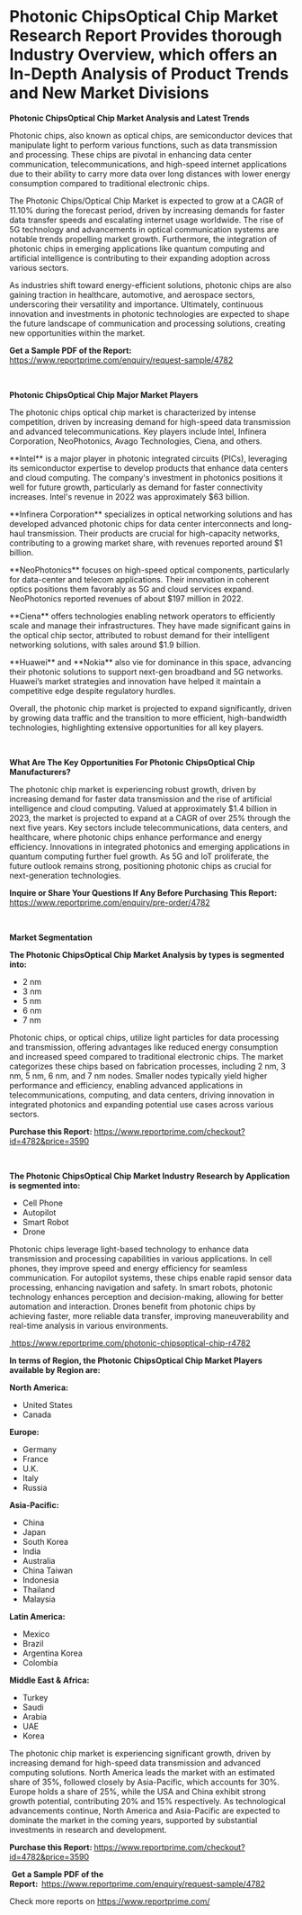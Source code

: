 <p><h1>Photonic ChipsOptical Chip Market Research Report Provides thorough Industry Overview, which offers an In-Depth Analysis of Product Trends and New Market Divisions</h1></p><p><strong>Photonic ChipsOptical Chip Market Analysis and Latest Trends</strong></p>
<p><p>Photonic chips, also known as optical chips, are semiconductor devices that manipulate light to perform various functions, such as data transmission and processing. These chips are pivotal in enhancing data center communication, telecommunications, and high-speed internet applications due to their ability to carry more data over long distances with lower energy consumption compared to traditional electronic chips.</p><p>The Photonic Chips/Optical Chip Market is expected to grow at a CAGR of 11.10% during the forecast period, driven by increasing demands for faster data transfer speeds and escalating internet usage worldwide. The rise of 5G technology and advancements in optical communication systems are notable trends propelling market growth. Furthermore, the integration of photonic chips in emerging applications like quantum computing and artificial intelligence is contributing to their expanding adoption across various sectors.</p><p>As industries shift toward energy-efficient solutions, photonic chips are also gaining traction in healthcare, automotive, and aerospace sectors, underscoring their versatility and importance. Ultimately, continuous innovation and investments in photonic technologies are expected to shape the future landscape of communication and processing solutions, creating new opportunities within the market.</p></p>
<p><strong>Get a Sample PDF of the Report:&nbsp;</strong> <a href="https://www.reportprime.com/enquiry/request-sample/4782?utm_campaign=2277&utm_medium=2&utm_source=Github&utm_content=ia&utm_term=19032025&utm_id=photonic-chipsoptical-chip">https://www.reportprime.com/enquiry/request-sample/4782</a></p>
<p>&nbsp;</p>
<p><strong>Photonic ChipsOptical Chip Major Market Players</strong></p>
<p><p>The photonic chips optical chip market is characterized by intense competition, driven by increasing demand for high-speed data transmission and advanced telecommunications. Key players include Intel, Infinera Corporation, NeoPhotonics, Avago Technologies, Ciena, and others.</p><p>**Intel** is a major player in photonic integrated circuits (PICs), leveraging its semiconductor expertise to develop products that enhance data centers and cloud computing. The company's investment in photonics positions it well for future growth, particularly as demand for faster connectivity increases. Intel's revenue in 2022 was approximately $63 billion.</p><p>**Infinera Corporation** specializes in optical networking solutions and has developed advanced photonic chips for data center interconnects and long-haul transmission. Their products are crucial for high-capacity networks, contributing to a growing market share, with revenues reported around $1 billion.</p><p>**NeoPhotonics** focuses on high-speed optical components, particularly for data-center and telecom applications. Their innovation in coherent optics positions them favorably as 5G and cloud services expand. NeoPhotonics reported revenues of about $197 million in 2022.</p><p>**Ciena** offers technologies enabling network operators to efficiently scale and manage their infrastructures. They have made significant gains in the optical chip sector, attributed to robust demand for their intelligent networking solutions, with sales around $1.9 billion.</p><p>**Huawei** and **Nokia** also vie for dominance in this space, advancing their photonic solutions to support next-gen broadband and 5G networks. Huawei’s market strategies and innovation have helped it maintain a competitive edge despite regulatory hurdles.</p><p>Overall, the photonic chip market is projected to expand significantly, driven by growing data traffic and the transition to more efficient, high-bandwidth technologies, highlighting extensive opportunities for all key players.</p></p>
<p>&nbsp;</p>
<p><strong>What Are The Key Opportunities For Photonic ChipsOptical Chip Manufacturers?</strong></p>
<p><p>The photonic chip market is experiencing robust growth, driven by increasing demand for faster data transmission and the rise of artificial intelligence and cloud computing. Valued at approximately $1.4 billion in 2023, the market is projected to expand at a CAGR of over 25% through the next five years. Key sectors include telecommunications, data centers, and healthcare, where photonic chips enhance performance and energy efficiency. Innovations in integrated photonics and emerging applications in quantum computing further fuel growth. As 5G and IoT proliferate, the future outlook remains strong, positioning photonic chips as crucial for next-generation technologies.</p></p>
<p><strong>Inquire or Share Your Questions If Any Before Purchasing This Report:</strong> <a href="https://www.reportprime.com/enquiry/pre-order/4782?utm_campaign=2277&utm_medium=2&utm_source=Github&utm_content=ia&utm_term=19032025&utm_id=photonic-chipsoptical-chip">https://www.reportprime.com/enquiry/pre-order/4782</a></p>
<p>&nbsp;</p>
<p><strong>Market Segmentation</strong></p>
<p><strong>The Photonic ChipsOptical Chip Market Analysis by types is segmented into:</strong></p>
<p><ul><li>2 nm</li><li>3 nm</li><li>5 nm</li><li>6 nm</li><li>7 nm</li></ul></p>
<p><p>Photonic chips, or optical chips, utilize light particles for data processing and transmission, offering advantages like reduced energy consumption and increased speed compared to traditional electronic chips. The market categorizes these chips based on fabrication processes, including 2 nm, 3 nm, 5 nm, 6 nm, and 7 nm nodes. Smaller nodes typically yield higher performance and efficiency, enabling advanced applications in telecommunications, computing, and data centers, driving innovation in integrated photonics and expanding potential use cases across various sectors.</p></p>
<p><strong>Purchase this Report:&nbsp;</strong><a href="https://www.reportprime.com/checkout?id=4782&price=3590&utm_campaign=2277&utm_medium=2&utm_source=Github&utm_content=ia&utm_term=19032025&utm_id=photonic-chipsoptical-chip">https://www.reportprime.com/checkout?id=4782&price=3590</a></p>
<p>&nbsp;</p>
<p><strong>The Photonic ChipsOptical Chip Market Industry Research by Application is segmented into:</strong></p>
<p><ul><li>Cell Phone</li><li>Autopilot</li><li>Smart Robot</li><li>Drone</li></ul></p>
<p><p>Photonic chips leverage light-based technology to enhance data transmission and processing capabilities in various applications. In cell phones, they improve speed and energy efficiency for seamless communication. For autopilot systems, these chips enable rapid sensor data processing, enhancing navigation and safety. In smart robots, photonic technology enhances perception and decision-making, allowing for better automation and interaction. Drones benefit from photonic chips by achieving faster, more reliable data transfer, improving maneuverability and real-time analysis in various environments.</p></p>
<p><a href="https://www.reportprime.com/photonic-chipsoptical-chip-r4782?utm_campaign=2277&utm_medium=2&utm_source=Github&utm_content=ia&utm_term=19032025&utm_id=photonic-chipsoptical-chip">&nbsp;https://www.reportprime.com/photonic-chipsoptical-chip-r4782</a></p>
<p><strong>In terms of Region, the Photonic ChipsOptical Chip Market Players available by Region are:</strong></p>
<p>
    <p> <strong> North America: </strong>
        <ul>
            <li>United States</li>
            <li>Canada</li>
        </ul>
        </p> 
    <p> <strong> Europe: </strong>
        <ul>
            <li>Germany</li>
            <li>France</li>
            <li>U.K.</li>
            <li>Italy</li>
            <li>Russia</li>
        </ul>
        </p> 
    <p> <strong> Asia-Pacific: </strong>
        <ul>
            <li>China</li>
            <li>Japan</li>
            <li>South Korea</li>
            <li>India</li>
            <li>Australia</li>
            <li>China Taiwan</li>
            <li>Indonesia</li>
            <li>Thailand</li>
            <li>Malaysia</li>
        </ul>
        </p> 
    <p> <strong> Latin America: </strong>
        <ul>
            <li>Mexico</li>
            <li>Brazil</li>
            <li>Argentina Korea</li>
            <li>Colombia</li>
        </ul>
        </p> 
    <p> <strong> Middle East & Africa: </strong>
        <ul>
            <li>Turkey</li>
            <li>Saudi</li>
            <li>Arabia</li>
            <li>UAE</li>
            <li>Korea</li>
        </ul>
    </p>
    </p>
<p><p>The photonic chip market is experiencing significant growth, driven by increasing demand for high-speed data transmission and advanced computing solutions. North America leads the market with an estimated share of 35%, followed closely by Asia-Pacific, which accounts for 30%. Europe holds a share of 25%, while the USA and China exhibit strong growth potential, contributing 20% and 15% respectively. As technological advancements continue, North America and Asia-Pacific are expected to dominate the market in the coming years, supported by substantial investments in research and development.</p></p>
<p><strong>Purchase this Report: </strong><a href="https://www.reportprime.com/checkout?id=4782&price=3590&utm_campaign=2277&utm_medium=2&utm_source=Github&utm_content=ia&utm_term=19032025&utm_id=photonic-chipsoptical-chip">https://www.reportprime.com/checkout?id=4782&price=3590</a></p>
<p>&nbsp;<strong>Get a Sample PDF of the Report:&nbsp;&nbsp;</strong><a href="https://www.reportprime.com/enquiry/request-sample/4782?utm_campaign=2277&utm_medium=2&utm_source=Github&utm_content=ia&utm_term=19032025&utm_id=photonic-chipsoptical-chip">https://www.reportprime.com/enquiry/request-sample/4782</a></p>
<p><strong></strong></p>
<p>Check more reports on <a href="https://www.reportprime.com/?utm_campaign=2277&utm_medium=2&utm_source=Github&utm_content=ia&utm_term=19032025&utm_id=photonic-chipsoptical-chip">https://www.reportprime.com/</a></p>